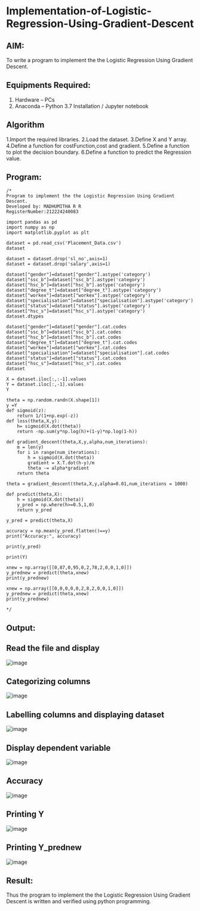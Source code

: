 # Implementation-of-Logistic-Regression-Using-Gradient-Descent

## AIM:
To write a program to implement the the Logistic Regression Using Gradient Descent.

## Equipments Required:
1. Hardware – PCs
2. Anaconda – Python 3.7 Installation / Jupyter notebook

## Algorithm
1.Import the required libraries.
2.Load the dataset.
3.Define X and Y array.
4.Define a function for costFunction,cost and gradient.
5.Define a function to plot the decision boundary. 6.Define a function to predict the Regression value.  

## Program:
```
/*
Program to implement the the Logistic Regression Using Gradient Descent.
Developed by: MADHUMITHA R R
RegisterNumber:212224240083

import pandas as pd
import numpy as np
import matplotlib.pyplot as plt

dataset = pd.read_csv('Placement_Data.csv')
dataset

dataset = dataset.drop('sl_no',axis=1)
dataset = dataset.drop('salary',axis=1)

dataset["gender"]=dataset["gender"].astype('category')
dataset["ssc_b"]=dataset["ssc_b"].astype('category')
dataset["hsc_b"]=dataset["hsc_b"].astype('category')
dataset["degree_t"]=dataset["degree_t"].astype('category')
dataset["workex"]=dataset["workex"].astype('category')
dataset["specialisation"]=dataset["specialisation"].astype('category')
dataset["status"]=dataset["status"].astype('category')
dataset["hsc_s"]=dataset["hsc_s"].astype('category')
dataset.dtypes

dataset["gender"]=dataset["gender"].cat.codes
dataset["ssc_b"]=dataset["ssc_b"].cat.codes
dataset["hsc_b"]=dataset["hsc_b"].cat.codes
dataset["degree_t"]=dataset["degree_t"].cat.codes
dataset["workex"]=dataset["workex"].cat.codes
dataset["specialisation"]=dataset["specialisation"].cat.codes
dataset["status"]=dataset["status"].cat.codes
dataset["hsc_s"]=dataset["hsc_s"].cat.codes
dataset

X = dataset.iloc[:,:-1].values
Y = dataset.iloc[:,-1].values
Y

theta = np.random.randn(X.shape[1])
y =Y
def sigmoid(z):
    return 1/(1+np.exp(-z))
def loss(theta,X,y):
    h= sigmoid(X.dot(theta))
    return -np.sum(y*np.log(h)+(1-y)*np.log(1-h))

def gradient_descent(theta,X,y,alpha,num_iterations):
    m = len(y)
    for i in range(num_iterations):
        h = sigmoid(X.dot(theta))
        gradient = X.T.dot(h-y)/m
        theta -= alpha*gradient
    return theta

theta = gradient_descent(theta,X,y,alpha=0.01,num_iterations = 1000)

def predict(theta,X):
    h = sigmoid(X.dot(theta))
    y_pred = np.where(h>=0.5,1,0)
    return y_pred

y_pred = predict(theta,X)

accuracy = np.mean(y_pred.flatten()==y)
print("Accuracy:", accuracy)

print(y_pred)

print(Y)

xnew = np.array([[0,87,0,95,0,2,78,2,0,0,1,0]])
y_prednew = predict(theta,xnew)
print(y_prednew)

xnew = np.array([[0,0,0,0,0,2,8,2,0,0,1,0]])
y_prednew = predict(theta,xnew)
print(y_prednew)

*/
```

## Output:
 ## Read the file and display

![image](https://github.com/user-attachments/assets/87c44a8b-a3a7-4c96-8b51-eeeca38405dd)


## Categorizing columns

![image](https://github.com/user-attachments/assets/d5d87107-8469-4a1c-87f0-f136c12706be)


## Labelling columns and displaying dataset

![image](https://github.com/user-attachments/assets/490e5513-73db-4899-9a3e-74728e8b53c4)


## Display dependent variable

![image](https://github.com/user-attachments/assets/c1d02a9a-98a5-4ead-9818-d5b13de6e490)


## Accuracy

![image](https://github.com/user-attachments/assets/27a920a3-4069-41bb-bddc-97e25ef4890e)


## Printing Y

![image](https://github.com/user-attachments/assets/ea87e3ff-8ee6-4993-b2aa-8b113bc1b481)


## Printing Y_prednew

![image](https://github.com/user-attachments/assets/fa56ee4c-6dd1-466a-a356-a73513e5b97d)
## Result:
Thus the program to implement the the Logistic Regression Using Gradient Descent is written and verified using python programming.

